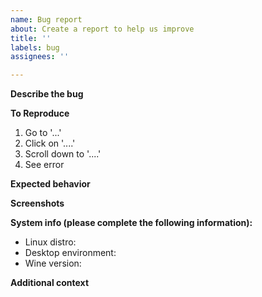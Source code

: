 ```yaml
---
name: Bug report
about: Create a report to help us improve
title: ''
labels: bug
assignees: ''

---
```


**Describe the bug**
<!-- A clear and concise description of what the bug is.  -->

**To Reproduce**
<!--Steps to reproduce the behavior:-->
1. Go to '...'
2. Click on '....'
3. Scroll down to '....'
4. See error

**Expected behavior**
<!-- A clear and concise description of what you expected to happen.-->

**Screenshots**
<!--If applicable, add screenshots to help explain your problem.-->

**System info (please complete the following information):**
 - Linux distro<!--[e.g Manjaro]-->: 
 - Desktop environment<!--[e.g gnome]-->:
 - Wine version<!--[e.g. 7.7-stable, 6.7-stagging]-->:

**Additional context**
<!--Add any other context about the problem here.-->
